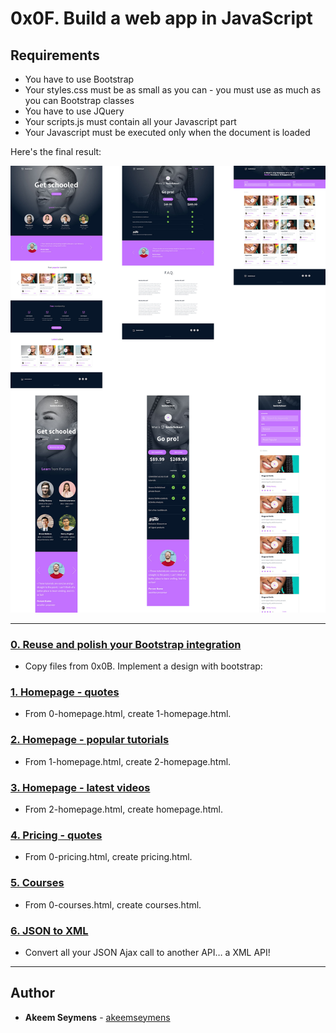 # 0x0F. Build a web app in JavaScript

## Requirements
* You have to use Bootstrap
* Your styles.css must be as small as you can - you must use as much as you can Bootstrap classes
* You have to use JQuery
* Your scripts.js must contain all your Javascript part
* Your Javascript must be executed only when the document is loaded

Here's the final result:

![Final result](https://github.com/akeemseymens/holberton-smiling-school-javascript/blob/master/images/holberton-smiling-school-javascript.jpeg)

---

### [0. Reuse and polish your Bootstrap integration](./0-homepage.html)
* Copy files from 0x0B. Implement a design with bootstrap:


### [1. Homepage - quotes](./1-homepage.html)
* From 0-homepage.html, create 1-homepage.html.


### [2. Homepage - popular tutorials](./2-homepage.html)
* From 1-homepage.html, create 2-homepage.html.


### [3. Homepage - latest videos](./homepage.html)
* From 2-homepage.html, create homepage.html.


### [4. Pricing - quotes](./pricing.html)
* From 0-pricing.html, create pricing.html.


### [5. Courses](./courses.html)
* From 0-courses.html, create courses.html.


### [6. JSON to XML](./xml-scripts.js)
* Convert all your JSON Ajax call to another API… a XML API!

---

## Author
* **Akeem Seymens** - [akeemseymens](github.com/akeemseymens)
